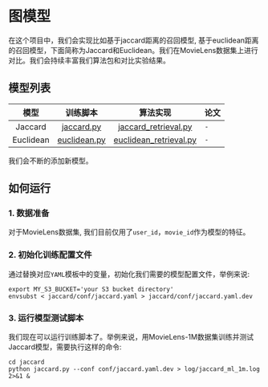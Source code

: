 # 图模型

在这个项目中，我们会实现比如基于jaccard距离的召回模型, 基于euclidean距离的召回模型，下面简称为Jaccard和Euclidean。我们在MovieLens数据集上进行对比。我们会持续丰富我们算法包和对比实验结果。

## 模型列表

|    模型     |                训练脚本                 |                        算法实现                         | 论文                                                                                                                                     |
|:---------:|:-----------------------------------:|:-----------------------------------------------------:|:---------------------------------------------------------------------------------------------------------------------------------------|
|  Jaccard  |      [jaccard.py](jaccard/jaccard.py)    |   [jaccard_retrieval.py](../../python/algos/graph/jaccard/jaccard_retrieval.py)         | `-` |
| Euclidean | [euclidean.py](euclidean/euclidean.py)   |   [euclidean_retrieval.py](../../python/algos/graph/euclidean/euclidean_retrieval.py)   | `-` |

我们会不断的添加新模型。

## 如何运行
### 1. 数据准备
对于MovieLens数据集, 我们目前仅用了`user_id`，`movie_id`作为模型的特征。

### 2. 初始化训练配置文件
通过替换对应`YAML`模板中的变量，初始化我们需要的模型配置文件，举例来说:
```shell
export MY_S3_BUCKET='your S3 bucket directory'
envsubst < jaccard/conf/jaccard.yaml > jaccard/conf/jaccard.yaml.dev
```

### 3. 运行模型测试脚本
我们现在可以运行训练脚本了。举例来说，用MovieLens-1M数据集训练并测试Jaccard模型，需要执行这样的命令:
```shell
cd jaccard
python jaccard.py --conf conf/jaccard.yaml.dev > log/jaccard_ml_1m.log 2>&1 &
```